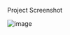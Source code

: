 Project Screenshot

![image](https://user-images.githubusercontent.com/63188787/130398285-4ae4b0d1-e2cd-4d1b-b6bf-7ca68d80f06e.png)


